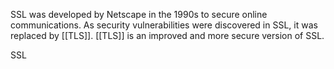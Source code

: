 SSL was developed by Netscape in the 1990s to secure online communications. As security vulnerabilities were discovered in SSL, it was replaced by [[TLS]]. [[TLS]] is an improved and more secure version of SSL.

SSL 